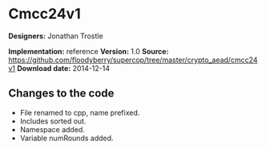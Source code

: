 # Cmcc24v1

**Designers:** Jonathan Trostle

**Implementation:** reference
**Version:** 1.0
**Source:** https://github.com/floodyberry/supercop/tree/master/crypto_aead/cmcc24v1
**Download date:** 2014-12-14

## Changes to the code

* File renamed to cpp, name prefixed.
* Includes sorted out.
* Namespace added.
* Variable numRounds added.
